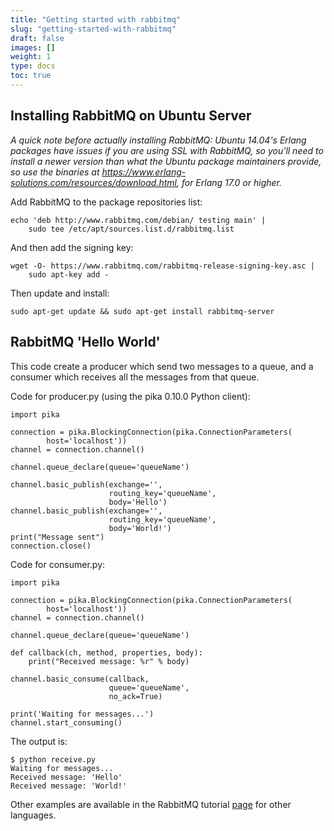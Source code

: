 ```yaml
---
title: "Getting started with rabbitmq"
slug: "getting-started-with-rabbitmq"
draft: false
images: []
weight: 1
type: docs
toc: true
---
```


## Installing RabbitMQ on Ubuntu Server
*A quick note before actually installing RabbitMQ: Ubuntu 14.04's Erlang packages have issues if you are using SSL with RabbitMQ, so you'll need to install a newer version than what the Ubuntu package maintainers provide, so use the binaries at https://www.erlang-solutions.com/resources/download.html, for Erlang 17.0 or higher.*

Add RabbitMQ to the package repositories list:

    echo 'deb http://www.rabbitmq.com/debian/ testing main' |
        sudo tee /etc/apt/sources.list.d/rabbitmq.list

And then add the signing key:

    wget -O- https://www.rabbitmq.com/rabbitmq-release-signing-key.asc |
        sudo apt-key add -

Then update and install:
    
    sudo apt-get update && sudo apt-get install rabbitmq-server



## RabbitMQ 'Hello World'
This code create a producer which send two messages to a queue, and a consumer which receives all the messages from that queue.

Code for producer.py (using the pika 0.10.0 Python client):

    import pika
    
    connection = pika.BlockingConnection(pika.ConnectionParameters(
            host='localhost'))
    channel = connection.channel()
    
    channel.queue_declare(queue='queueName')
    
    channel.basic_publish(exchange='',
                          routing_key='queueName',
                          body='Hello')
    channel.basic_publish(exchange='',
                          routing_key='queueName',
                          body='World!')
    print("Message sent")
    connection.close()

Code for consumer.py:

    import pika
    
    connection = pika.BlockingConnection(pika.ConnectionParameters(
            host='localhost'))
    channel = connection.channel()
    
    channel.queue_declare(queue='queueName')
    
    def callback(ch, method, properties, body):
        print("Received message: %r" % body)
    
    channel.basic_consume(callback,
                          queue='queueName',
                          no_ack=True)
    
    print('Waiting for messages...')
    channel.start_consuming()

The output is:

    $ python receive.py
    Waiting for messages...
    Received message: 'Hello'
    Received message: 'World!'

Other examples are available in the RabbitMQ tutorial [page][1] for other languages.


  [1]: https://www.rabbitmq.com/tutorials/tutorial-one-java.html

